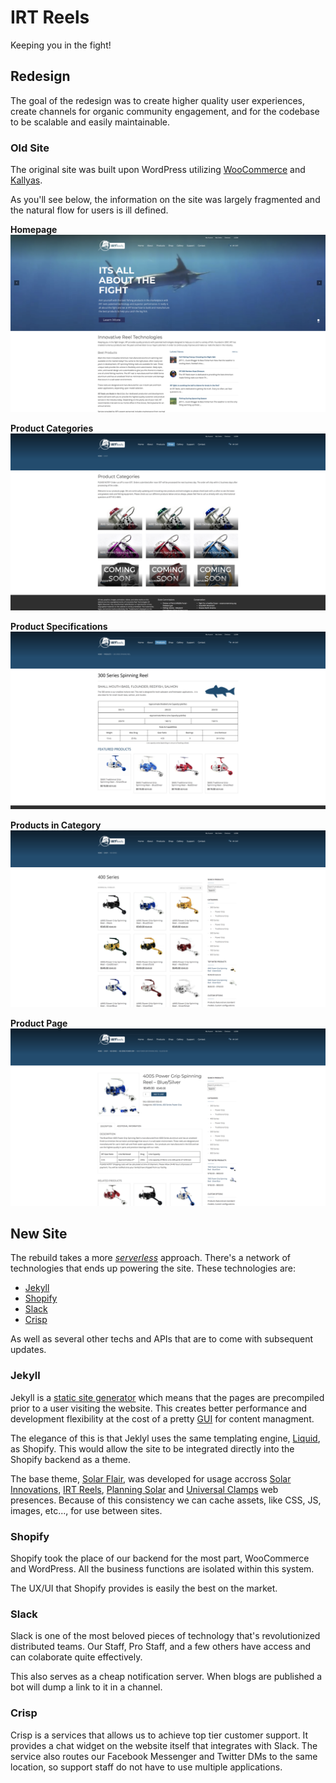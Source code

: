 # IRT Reels
Keeping you in the fight!


## Redesign

The goal of the redesign was to create higher quality user experiences, create channels for organic community engagement, and for the codebase to be scalable and easily maintainable.

### Old Site

The original site was built upon WordPress utilizing [WooCommerce](https://woocommerce.com/) and [Kallyas](https://kallyas.net/).

As you'll see below, the information on the site was largely fragmented and the natural flow for users is ill defined.

**Homepage**
![old IRT site](old-site/old-site--home.png)

**Product Categories**
![old IRT site](old-site/old-site--products.png)

**Product Specifications**
![old IRT site](old-site/old-site--product-specs.png)

**Products in Category**
![old IRT site](old-site/old-site--product-series.png)

**Product Page**
![old IRT site](old-site/old-site--product.png)

## New Site
The rebuild takes a more [*serverless*](https://en.wikipedia.org/wiki/Serverless_computing) approach. There's a network of technologies that ends up powering the site. These technologies are:

- [Jekyll](https://jekyllrb.com/)
- [Shopify](https://www.shopify.com/)
- [Slack](https://slack.com/)
- [Crisp](https://crisp.chat/en/)

As well as several other techs and APIs that are to come with subsequent updates.

### Jekyll
Jekyll is a [static site generator](https://davidwalsh.name/introduction-static-site-generators) which means that the pages are precompiled prior to a user visiting the website. This creates better performance and development flexibility at the cost of a pretty [GUI](https://en.wikipedia.org/wiki/Graphical_user_interface) for content managment. 

The elegance of this is that Jeklyl uses the same templating engine, [Liquid](https://shopify.github.io/liquid/), as Shopify. This would allow the site to be integrated directly into the Shopify backend as a theme. 

The base theme, [Solar Flair](https://github.com/ndkline/solar-flair), was developed for usage accross [Solar Innovations](https://solarinnovations.com/), [IRT Reels](https://irtreels.com/), [Planning Solar](https://planning.solar/) and [Universal Clamps](https://universalclamps.com/) web presences. Because of this consistency we can cache assets, like CSS, JS, images, etc..., for use between sites.

### Shopify
Shopify took the place of our backend for the most part, WooCommerce and WordPress. All the business functions are isolated within this system.

The UX/UI that Shopify provides is easily the best on the market. 

### Slack 
Slack is one of the most beloved pieces of technology that's revolutionized distributed teams. Our Staff, Pro Staff, and a few others have access and can colaborate quite effectively. 

This also serves as a cheap notification server. When blogs are published a bot will dump a link to it in a channel.

### Crisp
Crisp is a services that allows us to achieve top tier customer support. It provides a chat widget on the website itself that integrates with Slack. The service also routes our Facebook Messenger and Twitter DMs to the same location, so support staff do not have to use multiple applications.


